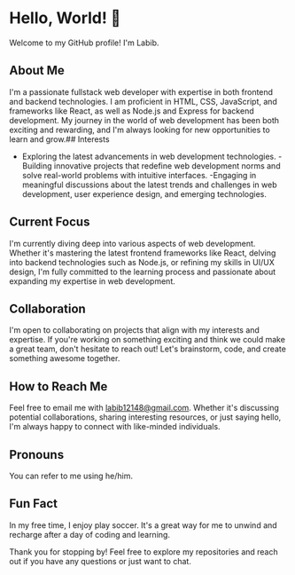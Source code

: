 # Hello, World! 👋

Welcome to my GitHub profile! I'm Labib. 

## About Me
I'm a passionate fullstack web developer with expertise in both frontend and backend technologies. I am proficient in HTML, CSS, JavaScript, and frameworks like React, as well as Node.js and Express for backend development. 
My journey in the world of web development has been both exciting and rewarding, and I'm always looking for new opportunities to learn and grow.## Interests

- Exploring the latest advancements in web development technologies.
-Building innovative projects that redefine web development norms and solve real-world problems with intuitive interfaces.
-Engaging in meaningful discussions about the latest trends and challenges in web development, user experience design, and emerging technologies.

## Current Focus
I'm currently diving deep into various aspects of web development. Whether it's mastering the latest frontend frameworks like React, delving into backend technologies such as Node.js, or refining my skills in UI/UX design, I'm fully committed to the learning process and passionate about expanding my expertise in web development.

## Collaboration
I'm open to collaborating on projects that align with my interests and expertise. If you're working on something exciting and think we could make a great team, don't hesitate to reach out! Let's brainstorm, code, and create something awesome together.

## How to Reach Me
Feel free to email me with labib12148@gmail.com. Whether it's discussing potential collaborations, sharing interesting resources, or just saying hello, I'm always happy to connect with like-minded individuals.

## Pronouns
You can refer to me using he/him.

## Fun Fact
In my free time, I enjoy play soccer. It's a great way for me to unwind and recharge after a day of coding and learning.

Thank you for stopping by! Feel free to explore my repositories and reach out if you have any questions or just want to chat.

<!---
Labib12148/Labib12148 is a ✨ special ✨ repository because its `README.md` (this file) appears on your GitHub profile.
You can click the Preview link to take a look at your changes.
--->
